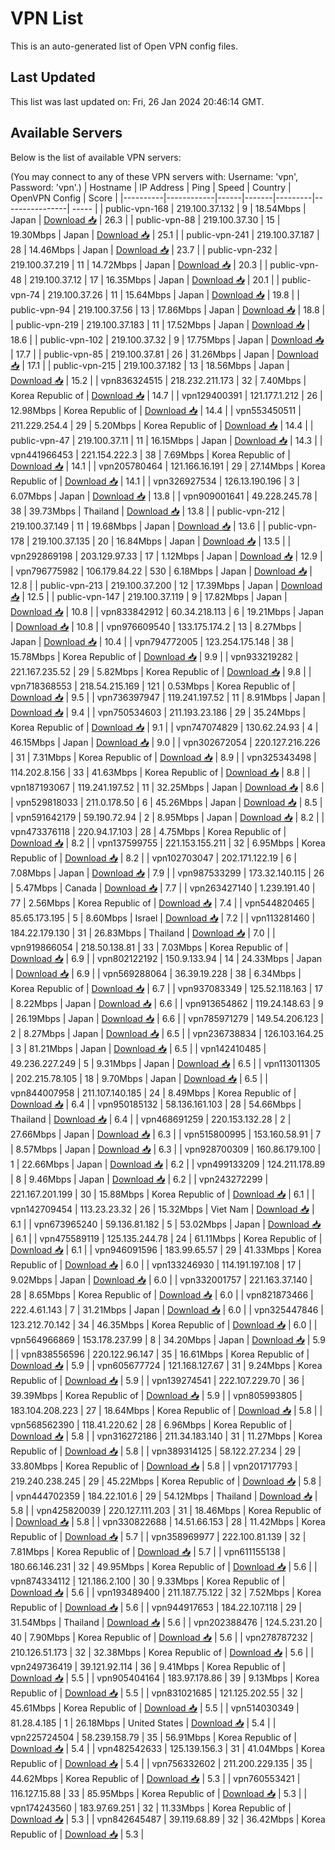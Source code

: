 # VPN List

This is an auto-generated list of Open VPN config files.

## Last Updated

This list was last updated on: Fri, 26 Jan 2024 20:46:14 GMT.

## Available Servers

Below is the list of available VPN servers:

(You may connect to any of these VPN servers with: Username: 'vpn', Password: 'vpn'.)
| Hostname | IP Address | Ping | Speed | Country | OpenVPN Config | Score |
|----------|------------|------|-------|---------|----------------| ----- |
| public-vpn-168 | 219.100.37.132 | 9 | 18.54Mbps | Japan | [Download 📥](./configs/server_0_JP.ovpn) | 26.3 |
| public-vpn-88 | 219.100.37.30 | 15 | 19.30Mbps | Japan | [Download 📥](./configs/server_1_JP.ovpn) | 25.1 |
| public-vpn-241 | 219.100.37.187 | 28 | 14.46Mbps | Japan | [Download 📥](./configs/server_2_JP.ovpn) | 23.7 |
| public-vpn-232 | 219.100.37.219 | 11 | 14.72Mbps | Japan | [Download 📥](./configs/server_3_JP.ovpn) | 20.3 |
| public-vpn-48 | 219.100.37.12 | 17 | 16.35Mbps | Japan | [Download 📥](./configs/server_4_JP.ovpn) | 20.1 |
| public-vpn-74 | 219.100.37.26 | 11 | 15.64Mbps | Japan | [Download 📥](./configs/server_5_JP.ovpn) | 19.8 |
| public-vpn-94 | 219.100.37.56 | 13 | 17.86Mbps | Japan | [Download 📥](./configs/server_6_JP.ovpn) | 18.8 |
| public-vpn-219 | 219.100.37.183 | 11 | 17.52Mbps | Japan | [Download 📥](./configs/server_7_JP.ovpn) | 18.6 |
| public-vpn-102 | 219.100.37.32 | 9 | 17.75Mbps | Japan | [Download 📥](./configs/server_8_JP.ovpn) | 17.7 |
| public-vpn-85 | 219.100.37.81 | 26 | 31.26Mbps | Japan | [Download 📥](./configs/server_9_JP.ovpn) | 17.1 |
| public-vpn-215 | 219.100.37.182 | 13 | 18.56Mbps | Japan | [Download 📥](./configs/server_10_JP.ovpn) | 15.2 |
| vpn836324515 | 218.232.211.173 | 32 | 7.40Mbps | Korea Republic of | [Download 📥](./configs/server_11_KR.ovpn) | 14.7 |
| vpn129400391 | 121.177.1.212 | 26 | 12.98Mbps | Korea Republic of | [Download 📥](./configs/server_12_KR.ovpn) | 14.4 |
| vpn553450511 | 211.229.254.4 | 29 | 5.20Mbps | Korea Republic of | [Download 📥](./configs/server_13_KR.ovpn) | 14.4 |
| public-vpn-47 | 219.100.37.11 | 11 | 16.15Mbps | Japan | [Download 📥](./configs/server_14_JP.ovpn) | 14.3 |
| vpn441966453 | 221.154.222.3 | 38 | 7.69Mbps | Korea Republic of | [Download 📥](./configs/server_15_KR.ovpn) | 14.1 |
| vpn205780464 | 121.166.16.191 | 29 | 27.14Mbps | Korea Republic of | [Download 📥](./configs/server_16_KR.ovpn) | 14.1 |
| vpn326927534 | 126.13.190.196 | 3 | 6.07Mbps | Japan | [Download 📥](./configs/server_17_JP.ovpn) | 13.8 |
| vpn909001641 | 49.228.245.78 | 38 | 39.73Mbps | Thailand | [Download 📥](./configs/server_18_TH.ovpn) | 13.8 |
| public-vpn-212 | 219.100.37.149 | 11 | 19.68Mbps | Japan | [Download 📥](./configs/server_19_JP.ovpn) | 13.6 |
| public-vpn-178 | 219.100.37.135 | 20 | 16.84Mbps | Japan | [Download 📥](./configs/server_20_JP.ovpn) | 13.5 |
| vpn292869198 | 203.129.97.33 | 17 | 1.12Mbps | Japan | [Download 📥](./configs/server_21_JP.ovpn) | 12.9 |
| vpn796775982 | 106.179.84.22 | 530 | 6.18Mbps | Japan | [Download 📥](./configs/server_22_JP.ovpn) | 12.8 |
| public-vpn-213 | 219.100.37.200 | 12 | 17.39Mbps | Japan | [Download 📥](./configs/server_23_JP.ovpn) | 12.5 |
| public-vpn-147 | 219.100.37.119 | 9 | 17.82Mbps | Japan | [Download 📥](./configs/server_24_JP.ovpn) | 10.8 |
| vpn833842912 | 60.34.218.113 | 6 | 19.21Mbps | Japan | [Download 📥](./configs/server_25_JP.ovpn) | 10.8 |
| vpn976609540 | 133.175.174.2 | 13 | 8.27Mbps | Japan | [Download 📥](./configs/server_26_JP.ovpn) | 10.4 |
| vpn794772005 | 123.254.175.148 | 38 | 15.78Mbps | Korea Republic of | [Download 📥](./configs/server_27_KR.ovpn) | 9.9 |
| vpn933219282 | 221.167.235.52 | 29 | 5.82Mbps | Korea Republic of | [Download 📥](./configs/server_28_KR.ovpn) | 9.8 |
| vpn718368553 | 218.54.215.169 | 121 | 0.53Mbps | Korea Republic of | [Download 📥](./configs/server_29_KR.ovpn) | 9.5 |
| vpn736397947 | 119.241.197.52 | 11 | 8.91Mbps | Japan | [Download 📥](./configs/server_30_JP.ovpn) | 9.4 |
| vpn750534603 | 211.193.23.186 | 29 | 35.24Mbps | Korea Republic of | [Download 📥](./configs/server_31_KR.ovpn) | 9.1 |
| vpn747074829 | 130.62.24.93 | 4 | 46.15Mbps | Japan | [Download 📥](./configs/server_32_JP.ovpn) | 9.0 |
| vpn302672054 | 220.127.216.226 | 31 | 7.31Mbps | Korea Republic of | [Download 📥](./configs/server_33_KR.ovpn) | 8.9 |
| vpn325343498 | 114.202.8.156 | 33 | 41.63Mbps | Korea Republic of | [Download 📥](./configs/server_34_KR.ovpn) | 8.8 |
| vpn187193067 | 119.241.197.52 | 11 | 32.25Mbps | Japan | [Download 📥](./configs/server_35_JP.ovpn) | 8.6 |
| vpn529818033 | 211.0.178.50 | 6 | 45.26Mbps | Japan | [Download 📥](./configs/server_36_JP.ovpn) | 8.5 |
| vpn591642179 | 59.190.72.94 | 2 | 8.95Mbps | Japan | [Download 📥](./configs/server_37_JP.ovpn) | 8.2 |
| vpn473376118 | 220.94.17.103 | 28 | 4.75Mbps | Korea Republic of | [Download 📥](./configs/server_38_KR.ovpn) | 8.2 |
| vpn137599755 | 221.153.155.211 | 32 | 6.95Mbps | Korea Republic of | [Download 📥](./configs/server_39_KR.ovpn) | 8.2 |
| vpn102703047 | 202.171.122.19 | 6 | 7.08Mbps | Japan | [Download 📥](./configs/server_40_JP.ovpn) | 7.9 |
| vpn987533299 | 173.32.140.115 | 26 | 5.47Mbps | Canada | [Download 📥](./configs/server_41_CA.ovpn) | 7.7 |
| vpn263427140 | 1.239.191.40 | 77 | 2.56Mbps | Korea Republic of | [Download 📥](./configs/server_42_KR.ovpn) | 7.4 |
| vpn544820465 | 85.65.173.195 | 5 | 8.60Mbps | Israel | [Download 📥](./configs/server_43_IL.ovpn) | 7.2 |
| vpn113281460 | 184.22.179.130 | 31 | 26.83Mbps | Thailand | [Download 📥](./configs/server_44_TH.ovpn) | 7.0 |
| vpn919866054 | 218.50.138.81 | 33 | 7.03Mbps | Korea Republic of | [Download 📥](./configs/server_45_KR.ovpn) | 6.9 |
| vpn802122192 | 150.9.133.94 | 14 | 24.33Mbps | Japan | [Download 📥](./configs/server_46_JP.ovpn) | 6.9 |
| vpn569288064 | 36.39.19.228 | 38 | 6.34Mbps | Korea Republic of | [Download 📥](./configs/server_47_KR.ovpn) | 6.7 |
| vpn937083349 | 125.52.118.163 | 17 | 8.22Mbps | Japan | [Download 📥](./configs/server_48_JP.ovpn) | 6.6 |
| vpn913654862 | 119.24.148.63 | 9 | 26.19Mbps | Japan | [Download 📥](./configs/server_49_JP.ovpn) | 6.6 |
| vpn785971279 | 149.54.206.123 | 2 | 8.27Mbps | Japan | [Download 📥](./configs/server_50_JP.ovpn) | 6.5 |
| vpn236738834 | 126.103.164.25 | 3 | 81.21Mbps | Japan | [Download 📥](./configs/server_51_JP.ovpn) | 6.5 |
| vpn142410485 | 49.236.227.249 | 5 | 9.31Mbps | Japan | [Download 📥](./configs/server_52_JP.ovpn) | 6.5 |
| vpn113011305 | 202.215.78.105 | 18 | 9.70Mbps | Japan | [Download 📥](./configs/server_53_JP.ovpn) | 6.5 |
| vpn844007958 | 211.107.140.185 | 24 | 8.49Mbps | Korea Republic of | [Download 📥](./configs/server_54_KR.ovpn) | 6.4 |
| vpn950185132 | 58.136.161.103 | 28 | 54.66Mbps | Thailand | [Download 📥](./configs/server_55_TH.ovpn) | 6.4 |
| vpn468691259 | 220.153.132.28 | 2 | 27.66Mbps | Japan | [Download 📥](./configs/server_56_JP.ovpn) | 6.3 |
| vpn515800995 | 153.160.58.91 | 7 | 8.57Mbps | Japan | [Download 📥](./configs/server_57_JP.ovpn) | 6.3 |
| vpn928700309 | 160.86.179.100 | 1 | 22.66Mbps | Japan | [Download 📥](./configs/server_58_JP.ovpn) | 6.2 |
| vpn499133209 | 124.211.178.89 | 8 | 9.46Mbps | Japan | [Download 📥](./configs/server_59_JP.ovpn) | 6.2 |
| vpn243272299 | 221.167.201.199 | 30 | 15.88Mbps | Korea Republic of | [Download 📥](./configs/server_60_KR.ovpn) | 6.1 |
| vpn142709454 | 113.23.23.32 | 26 | 15.32Mbps | Viet Nam | [Download 📥](./configs/server_61_VN.ovpn) | 6.1 |
| vpn673965240 | 59.136.81.182 | 5 | 53.02Mbps | Japan | [Download 📥](./configs/server_62_JP.ovpn) | 6.1 |
| vpn475589119 | 125.135.244.78 | 24 | 61.11Mbps | Korea Republic of | [Download 📥](./configs/server_63_KR.ovpn) | 6.1 |
| vpn946091596 | 183.99.65.57 | 29 | 41.33Mbps | Korea Republic of | [Download 📥](./configs/server_64_KR.ovpn) | 6.0 |
| vpn133246930 | 114.191.197.108 | 17 | 9.02Mbps | Japan | [Download 📥](./configs/server_65_JP.ovpn) | 6.0 |
| vpn332001757 | 221.163.37.140 | 28 | 8.65Mbps | Korea Republic of | [Download 📥](./configs/server_66_KR.ovpn) | 6.0 |
| vpn821873466 | 222.4.61.143 | 7 | 31.21Mbps | Japan | [Download 📥](./configs/server_67_JP.ovpn) | 6.0 |
| vpn325447846 | 123.212.70.142 | 34 | 46.35Mbps | Korea Republic of | [Download 📥](./configs/server_68_KR.ovpn) | 6.0 |
| vpn564966869 | 153.178.237.99 | 8 | 34.20Mbps | Japan | [Download 📥](./configs/server_69_JP.ovpn) | 5.9 |
| vpn838556596 | 220.122.96.147 | 35 | 16.61Mbps | Korea Republic of | [Download 📥](./configs/server_70_KR.ovpn) | 5.9 |
| vpn605677724 | 121.168.127.67 | 31 | 9.24Mbps | Korea Republic of | [Download 📥](./configs/server_71_KR.ovpn) | 5.9 |
| vpn139274541 | 222.107.229.70 | 36 | 39.39Mbps | Korea Republic of | [Download 📥](./configs/server_72_KR.ovpn) | 5.9 |
| vpn805993805 | 183.104.208.223 | 27 | 18.64Mbps | Korea Republic of | [Download 📥](./configs/server_73_KR.ovpn) | 5.8 |
| vpn568562390 | 118.41.220.62 | 28 | 6.96Mbps | Korea Republic of | [Download 📥](./configs/server_74_KR.ovpn) | 5.8 |
| vpn316272186 | 211.34.183.140 | 31 | 11.27Mbps | Korea Republic of | [Download 📥](./configs/server_75_KR.ovpn) | 5.8 |
| vpn389314125 | 58.122.27.234 | 29 | 33.80Mbps | Korea Republic of | [Download 📥](./configs/server_76_KR.ovpn) | 5.8 |
| vpn201717793 | 219.240.238.245 | 29 | 45.22Mbps | Korea Republic of | [Download 📥](./configs/server_77_KR.ovpn) | 5.8 |
| vpn444702359 | 184.22.101.6 | 29 | 54.12Mbps | Thailand | [Download 📥](./configs/server_78_TH.ovpn) | 5.8 |
| vpn425820039 | 220.127.111.203 | 31 | 18.46Mbps | Korea Republic of | [Download 📥](./configs/server_79_KR.ovpn) | 5.8 |
| vpn330822688 | 14.51.66.153 | 28 | 11.42Mbps | Korea Republic of | [Download 📥](./configs/server_80_KR.ovpn) | 5.7 |
| vpn358969977 | 222.100.81.139 | 32 | 7.81Mbps | Korea Republic of | [Download 📥](./configs/server_81_KR.ovpn) | 5.7 |
| vpn611155138 | 180.66.146.231 | 32 | 49.95Mbps | Korea Republic of | [Download 📥](./configs/server_82_KR.ovpn) | 5.6 |
| vpn874334112 | 121.186.2.100 | 30 | 9.33Mbps | Korea Republic of | [Download 📥](./configs/server_83_KR.ovpn) | 5.6 |
| vpn193489400 | 211.187.75.122 | 32 | 7.52Mbps | Korea Republic of | [Download 📥](./configs/server_84_KR.ovpn) | 5.6 |
| vpn944917653 | 184.22.107.118 | 29 | 31.54Mbps | Thailand | [Download 📥](./configs/server_85_TH.ovpn) | 5.6 |
| vpn202388476 | 124.5.231.20 | 40 | 7.90Mbps | Korea Republic of | [Download 📥](./configs/server_86_KR.ovpn) | 5.6 |
| vpn278787232 | 210.126.51.173 | 32 | 32.38Mbps | Korea Republic of | [Download 📥](./configs/server_87_KR.ovpn) | 5.6 |
| vpn249736419 | 39.121.92.114 | 36 | 9.41Mbps | Korea Republic of | [Download 📥](./configs/server_88_KR.ovpn) | 5.5 |
| vpn905404164 | 183.97.178.86 | 39 | 9.13Mbps | Korea Republic of | [Download 📥](./configs/server_89_KR.ovpn) | 5.5 |
| vpn831021685 | 121.125.202.55 | 32 | 45.61Mbps | Korea Republic of | [Download 📥](./configs/server_90_KR.ovpn) | 5.5 |
| vpn514030349 | 81.28.4.185 | 1 | 26.18Mbps | United States | [Download 📥](./configs/server_91_US.ovpn) | 5.4 |
| vpn225724504 | 58.239.158.79 | 35 | 56.91Mbps | Korea Republic of | [Download 📥](./configs/server_92_KR.ovpn) | 5.4 |
| vpn482542633 | 125.139.156.3 | 31 | 41.04Mbps | Korea Republic of | [Download 📥](./configs/server_93_KR.ovpn) | 5.4 |
| vpn756332602 | 211.200.229.135 | 35 | 44.62Mbps | Korea Republic of | [Download 📥](./configs/server_94_KR.ovpn) | 5.3 |
| vpn760553421 | 116.127.15.88 | 33 | 85.95Mbps | Korea Republic of | [Download 📥](./configs/server_95_KR.ovpn) | 5.3 |
| vpn174243560 | 183.97.69.251 | 32 | 11.33Mbps | Korea Republic of | [Download 📥](./configs/server_96_KR.ovpn) | 5.3 |
| vpn842645487 | 39.119.68.89 | 32 | 36.42Mbps | Korea Republic of | [Download 📥](./configs/server_97_KR.ovpn) | 5.3 |
